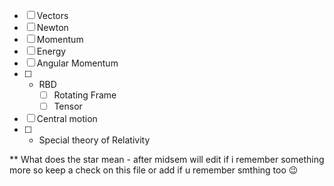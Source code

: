 - [ ] Vectors
- [ ] Newton
- [ ] Momentum
- [ ] Energy
- [ ] Angular Momentum
- [ ] * RBD
    - [ ] Rotating Frame
    - [ ]  Tensor
- [ ] Central motion
- [ ] * Special theory of Relativity

** What does the star mean - after midsem
will edit if i remember something more so keep a check on this file
or add if u remember smthing too 😉
